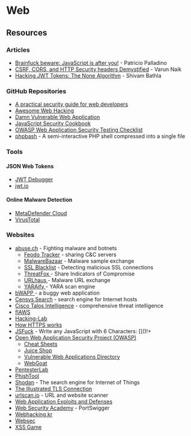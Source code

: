 # Web

## Resources

### Articles

* [Brainfuck beware: JavaScript is after you!](https://patriciopalladino.com/blog/2012/08/09/non-alphanumeric-javascript.html) - Patricio Palladino
* [CSRF, CORS, and HTTP Security headers Demystified](https://blog.vnaik.com/posts/web-attacks.html) - Varun Naik
* [Hacking JWT Tokens: The None Algorithm](https://blog.pentesteracademy.com/hacking-jwt-tokens-the-none-algorithm-67c14bb15771) - Shivam Bathla

### GitHub Repositories

* [A practical security guide for web developers](https://github.com/FallibleInc/security-guide-for-developers)
* [Awesome Web Hacking](https://github.com/infoslack/awesome-web-hacking)
* [Damn Vulnerable Web Application](https://github.com/digininja/DVWA)
* [JavaScript Security Cookbook](https://github.com/rajamsrgit/JavaScriptSecurityCookbook)
* [OWASP Web Application Security Testing Checklist](https://github.com/0xRadi/OWASP-Web-Checklist)
* [phpbash](https://github.com/Arrexel/phpbash) - A semi-interactive PHP shell compressed into a single file

### Tools

#### JSON Web Tokens

* [JWT Debugger](https://token.dev/)
* [jwt.io](https://jwt.io/)

#### Online Malware Detection

* [MetaDefender Cloud](https://metadefender.opswat.com/)
* [VirusTotal](https://www.virustotal.com)

### Websites

* [abuse.ch](https://abuse.ch/) - Fighting malware and botnets
  * [Feodo Tracker](https://feodotracker.abuse.ch/) - sharing C\&C servers
  * [MalwareBazaar](https://bazaar.abuse.ch/) - Malware sample exchange
  * [SSL Blacklist](https://sslbl.abuse.ch/) - Detecting malicious SSL connections
  * [ThreatFox ](https://threatfox.abuse.ch/)- Share Indicators of Compromise
  * [URLhaus ](https://urlhaus.abuse.ch/)- Malware URL exchange
  * [YARAify ](https://yaraify.abuse.ch/)- YARA scan engine
* [bWAPP ](http://www.itsecgames.com/index.htm)- a buggy web application
* [Censys Search](https://search.censys.io/) - search engine for Internet hosts
* [Cisco Talos Intelligence](https://talosintelligence.com/) - comprehensive threat intelligence
* [flAWS](http://flaws.cloud/)
* [Hacking-Lab](https://www.hacking-lab.com/)
* [How HTTPS works](https://howhttps.works/)
* [JSFuck](http://www.jsfuck.com/) - Write any JavaScript with 6 Characters: \[]\()!+
* [Open Web Application Security Project (OWASP)](https://owasp.org/)
  * [Cheat Sheets](https://cheatsheetseries.owasp.org/)
  * [Juice Shop](https://owasp.org/www-project-juice-shop/)
  * [Vulnerable Web Applications Directory](https://owasp.org/www-project-vulnerable-web-applications-directory/)
  * [WebGoat](https://owasp.org/www-project-webgoat/)
* [PentesterLab](https://pentesterlab.com/)
* [PhishTool](https://www.phishtool.com/)
* [Shodan](https://www.shodan.io/) - The search engine for Internet of Things
* [The Illustrated TLS Connection](https://tls.ulfheim.net/)
* [urlscan.io](https://urlscan.io/) - URL and website scanner
* [Web Application Exploits and Defenses](https://google-gruyere.appspot.com/)
* [Web Security Academy](https://portswigger.net/web-security) - PortSwigger
* [Webhacking.kr](https://webhacking.kr/)
* [Websec](http://websec.fr/)
* [XSS Game](https://xss-game.appspot.com/)
